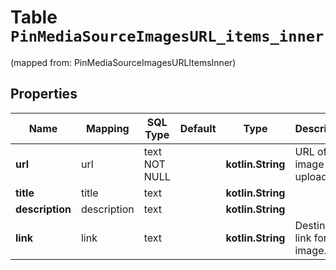 
# Table `PinMediaSourceImagesURL_items_inner`
(mapped from: PinMediaSourceImagesURLItemsInner)

## Properties
Name | Mapping | SQL Type | Default | Type | Description | Notes
---- | ------- | -------- | ------- | ---- | ----------- | -----
**url** | url | text NOT NULL |  | **kotlin.String** | URL of image to upload. | 
**title** | title | text |  | **kotlin.String** |  |  [optional]
**description** | description | text |  | **kotlin.String** |  |  [optional]
**link** | link | text |  | **kotlin.String** | Destination link for the image. |  [optional]






